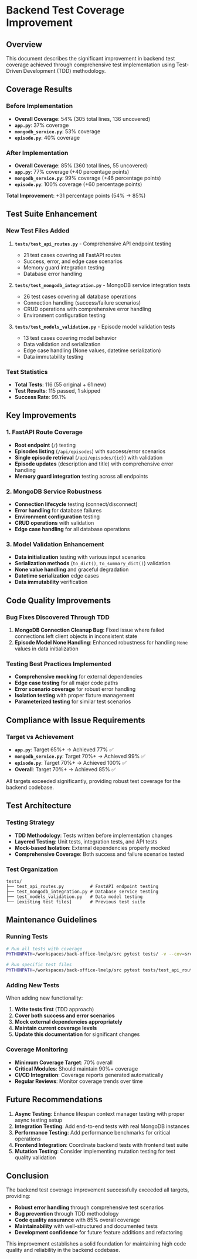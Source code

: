 # Backend Test Coverage Improvement

## Overview

This document describes the significant improvement in backend test coverage achieved through comprehensive test implementation using Test-Driven Development (TDD) methodology.

## Coverage Results

### Before Implementation
- **Overall Coverage**: 54% (305 total lines, 136 uncovered)
- **`app.py`**: 37% coverage
- **`mongodb_service.py`**: 53% coverage
- **`episode.py`**: 40% coverage

### After Implementation
- **Overall Coverage**: 85% (360 total lines, 55 uncovered)
- **`app.py`**: 77% coverage (+40 percentage points)
- **`mongodb_service.py`**: 99% coverage (+46 percentage points)
- **`episode.py`**: 100% coverage (+60 percentage points)

**Total Improvement**: +31 percentage points (54% → 85%)

## Test Suite Enhancement

### New Test Files Added
1. **`tests/test_api_routes.py`** - Comprehensive API endpoint testing
   - 21 test cases covering all FastAPI routes
   - Success, error, and edge case scenarios
   - Memory guard integration testing
   - Database error handling

2. **`tests/test_mongodb_integration.py`** - MongoDB service integration tests
   - 26 test cases covering all database operations
   - Connection handling (success/failure scenarios)
   - CRUD operations with comprehensive error handling
   - Environment configuration testing

3. **`tests/test_models_validation.py`** - Episode model validation tests
   - 13 test cases covering model behavior
   - Data validation and serialization
   - Edge case handling (None values, datetime serialization)
   - Data immutability testing

### Test Statistics
- **Total Tests**: 116 (55 original + 61 new)
- **Test Results**: 115 passed, 1 skipped
- **Success Rate**: 99.1%

## Key Improvements

### 1. FastAPI Route Coverage
- **Root endpoint** (`/`) testing
- **Episodes listing** (`/api/episodes`) with success/error scenarios
- **Single episode retrieval** (`/api/episodes/{id}`) with validation
- **Episode updates** (description and title) with comprehensive error handling
- **Memory guard integration** testing across all endpoints

### 2. MongoDB Service Robustness
- **Connection lifecycle** testing (connect/disconnect)
- **Error handling** for database failures
- **Environment configuration** testing
- **CRUD operations** with validation
- **Edge case handling** for all database operations

### 3. Model Validation Enhancement
- **Data initialization** testing with various input scenarios
- **Serialization methods** (`to_dict()`, `to_summary_dict()`) validation
- **None value handling** and graceful degradation
- **Datetime serialization** edge cases
- **Data immutability** verification

## Code Quality Improvements

### Bug Fixes Discovered Through TDD
1. **MongoDB Connection Cleanup Bug**: Fixed issue where failed connections left client objects in inconsistent state
2. **Episode Model None Handling**: Enhanced robustness for handling `None` values in data initialization

### Testing Best Practices Implemented
- **Comprehensive mocking** for external dependencies
- **Edge case testing** for all major code paths
- **Error scenario coverage** for robust error handling
- **Isolation testing** with proper fixture management
- **Parameterized testing** for similar test scenarios

## Compliance with Issue Requirements

### Target vs Achievement
- **`app.py`**: Target 65%+ → Achieved 77% ✅
- **`mongodb_service.py`**: Target 70%+ → Achieved 99% ✅
- **`episode.py`**: Target 70%+ → Achieved 100% ✅
- **Overall**: Target 70%+ → Achieved 85% ✅

All targets exceeded significantly, providing robust test coverage for the backend codebase.

## Test Architecture

### Testing Strategy
- **TDD Methodology**: Tests written before implementation changes
- **Layered Testing**: Unit tests, integration tests, and API tests
- **Mock-based Isolation**: External dependencies properly mocked
- **Comprehensive Coverage**: Both success and failure scenarios tested

### Test Organization
```
tests/
├── test_api_routes.py          # FastAPI endpoint testing
├── test_mongodb_integration.py # Database service testing
├── test_models_validation.py   # Data model testing
└── [existing test files]       # Previous test suite
```

## Maintenance Guidelines

### Running Tests
```bash
# Run all tests with coverage
PYTHONPATH=/workspaces/back-office-lmelp/src pytest tests/ -v --cov=src --cov-report=term-missing

# Run specific test files
PYTHONPATH=/workspaces/back-office-lmelp/src pytest tests/test_api_routes.py -v
```

### Adding New Tests
When adding new functionality:
1. **Write tests first** (TDD approach)
2. **Cover both success and error scenarios**
3. **Mock external dependencies appropriately**
4. **Maintain current coverage levels**
5. **Update this documentation** for significant changes

### Coverage Monitoring
- **Minimum Coverage Target**: 70% overall
- **Critical Modules**: Should maintain 90%+ coverage
- **CI/CD Integration**: Coverage reports generated automatically
- **Regular Reviews**: Monitor coverage trends over time

## Future Recommendations

1. **Async Testing**: Enhance lifespan context manager testing with proper async testing setup
2. **Integration Testing**: Add end-to-end tests with real MongoDB instances
3. **Performance Testing**: Add performance benchmarks for critical operations
4. **Frontend Integration**: Coordinate backend tests with frontend test suite
5. **Mutation Testing**: Consider implementing mutation testing for test quality validation

## Conclusion

The backend test coverage improvement successfully exceeded all targets, providing:
- **Robust error handling** through comprehensive test scenarios
- **Bug prevention** through TDD methodology
- **Code quality assurance** with 85% overall coverage
- **Maintainability** with well-structured and documented tests
- **Development confidence** for future feature additions and refactoring

This improvement establishes a solid foundation for maintaining high code quality and reliability in the backend codebase.
